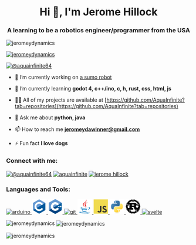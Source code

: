 <h1 align="center">Hi 👋, I'm Jerome Hillock</h1>
<h3 align="center">A learning to be a robotics engineer/programmer from the USA</h3>

<p align="left"> <img src="https://komarev.com/ghpvc/?username=jeromeydynamics&label=Profile%20views&color=0e75b6&style=flat" alt="jeromeydynamics" /> </p>

<p align="left"> <a href="https://github.com/ryo-ma/github-profile-trophy"><img src="https://github-profile-trophy.vercel.app/?username=jeromeydynamics" alt="jeromeydynamics" /></a> </p>

<p align="left"> <a href="https://twitter.com/@aquainfinite64" target="blank"><img src="https://img.shields.io/twitter/follow/@aquainfinite64?logo=twitter&style=for-the-badge" alt="@aquainfinite64" /></a> </p>

- 🔭 I’m currently working on [a sumo robot](https://github.com/AquaInfinite/Arduino-Projects/tree/main/personal%20projects/ramp_sumo_bot)

- 🌱 I’m currently learning **godot 4, c++/ino, c, h, rust, css, html, js**

- 👨‍💻 All of my projects are available at [https://github.com/AquaInfinite?tab=repositories](https://github.com/AquaInfinite?tab=repositories)

- 💬 Ask me about **python, java**

- 📫 How to reach me **jeromeydawinner@gmail.com**

- ⚡ Fun fact **I love dogs**

<h3 align="left">Connect with me:</h3>
<p align="left">
<a href="https://twitter.com/@aquainfinite64" target="blank"><img align="center" src="https://raw.githubusercontent.com/rahuldkjain/github-profile-readme-generator/master/src/images/icons/Social/twitter.svg" alt="@aquainfinite64" height="30" width="40" /></a>
<a href="https://stackoverflow.com/users/aquainfinite" target="blank"><img align="center" src="https://raw.githubusercontent.com/rahuldkjain/github-profile-readme-generator/master/src/images/icons/Social/stack-overflow.svg" alt="aquainfinite" height="30" width="40" /></a>
<a href="https://www.leetcode.com/jerome hillock" target="blank"><img align="center" src="https://raw.githubusercontent.com/rahuldkjain/github-profile-readme-generator/master/src/images/icons/Social/leet-code.svg" alt="jerome hillock" height="30" width="40" /></a>
</p>

<h3 align="left">Languages and Tools:</h3>
<p align="left"> <a href="https://www.arduino.cc/" target="_blank" rel="noreferrer"> <img src="https://cdn.worldvectorlogo.com/logos/arduino-1.svg" alt="arduino" width="40" height="40"/> </a> <a href="https://www.cprogramming.com/" target="_blank" rel="noreferrer"> <img src="https://raw.githubusercontent.com/devicons/devicon/master/icons/c/c-original.svg" alt="c" width="40" height="40"/> </a> <a href="https://www.w3schools.com/cpp/" target="_blank" rel="noreferrer"> <img src="https://raw.githubusercontent.com/devicons/devicon/master/icons/cplusplus/cplusplus-original.svg" alt="cplusplus" width="40" height="40"/> </a> <a href="https://git-scm.com/" target="_blank" rel="noreferrer"> <img src="https://www.vectorlogo.zone/logos/git-scm/git-scm-icon.svg" alt="git" width="40" height="40"/> </a> <a href="https://www.java.com" target="_blank" rel="noreferrer"> <img src="https://raw.githubusercontent.com/devicons/devicon/master/icons/java/java-original.svg" alt="java" width="40" height="40"/> </a> <a href="https://developer.mozilla.org/en-US/docs/Web/JavaScript" target="_blank" rel="noreferrer"> <img src="https://raw.githubusercontent.com/devicons/devicon/master/icons/javascript/javascript-original.svg" alt="javascript" width="40" height="40"/> </a> <a href="https://www.python.org" target="_blank" rel="noreferrer"> <img src="https://raw.githubusercontent.com/devicons/devicon/master/icons/python/python-original.svg" alt="python" width="40" height="40"/> </a> <a href="https://www.rust-lang.org" target="_blank" rel="noreferrer"> <img src="https://raw.githubusercontent.com/devicons/devicon/master/icons/rust/rust-plain.svg" alt="rust" width="40" height="40"/> </a> <a href="https://svelte.dev" target="_blank" rel="noreferrer"> <img src="https://upload.wikimedia.org/wikipedia/commons/1/1b/Svelte_Logo.svg" alt="svelte" width="40" height="40"/> </a> </p>

<p><img align="left" src="https://github-readme-stats.vercel.app/api/top-langs?username=jeromeydynamics&show_icons=true&locale=en&layout=compact" alt="jeromeydynamics" /></p>

<p>&nbsp;<img align="center" src="https://github-readme-stats.vercel.app/api?username=jeromeydynamics&show_icons=true&locale=en" alt="jeromeydynamics" /></p>

<p><img align="center" src="https://github-readme-streak-stats.herokuapp.com/?user=jeromeydynamics&" alt="jeromeydynamics" /></p>
